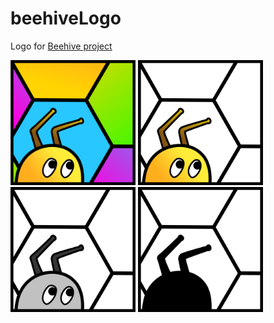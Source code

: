 # beehiveLogo
Logo for [Beehive project](https://github.com/muesli/beehive)

<img src="https://github.com/azbulutlu/beehiveLogo/blob/main/logocolor.png" alt="Color Logo" width="200"/> <img src="https://github.com/azbulutlu/beehiveLogo/blob/main/logobeeOnly.png" alt="Only bee colored" width="200"/> <img src="https://github.com/azbulutlu/beehiveLogo/blob/main/logomonochrome.png?raw=true" alt="monochrome" width="200"/> <img src="https://github.com/azbulutlu/beehiveLogo/blob/main/onecolorBlack.png" alt="one color" width="200"/>
